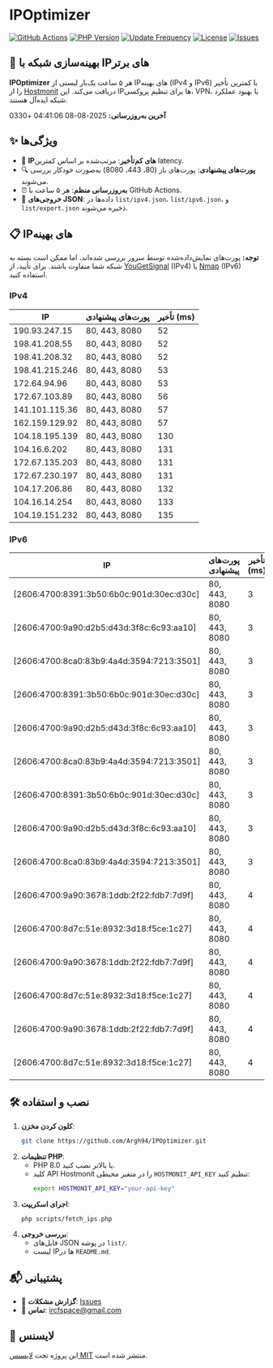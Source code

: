# IPOptimizer

[![GitHub Actions](https://github.com/Argh94/IPOptimizer/workflows/IPOptimizer/badge.svg)](https://github.com/Argh94/IPOptimizer/actions)
[![PHP Version](https://img.shields.io/badge/PHP-8.0-blue)](https://www.php.net)
[![Update Frequency](https://img.shields.io/badge/Updates-Every%205%20Hours-green)](https://github.com/Argh94/IPOptimizer)
[![License](https://img.shields.io/badge/License-MIT-yellow)](https://opensource.org/licenses/MIT)
[![Issues](https://img.shields.io/github/issues/Argh94/IPOptimizer)](https://github.com/Argh94/IPOptimizer/issues)

## 🚀 بهینه‌سازی شبکه با IPهای برتر

**IPOptimizer** هر ۵ ساعت یک‌بار لیستی از IPهای بهینه (IPv4 و IPv6) با کمترین تأخیر را از [Hostmonit](https://hostmonit.com/) دریافت می‌کند. این IPها برای تنظیم پروکسی، VPN، یا بهبود عملکرد شبکه ایده‌آل هستند.

**آخرین به‌روزرسانی:** 2025-08-08 04:41:06 +0330

## ✨ ویژگی‌ها
- 📡 **IPهای کم‌تأخیر**: مرتب‌شده بر اساس کمترین latency.
- 🔍 **پورت‌های پیشنهادی**: پورت‌های باز (80، 443، 8080) به‌صورت خودکار بررسی می‌شوند.
- ⏰ **به‌روزرسانی منظم**: هر ۵ ساعت با GitHub Actions.
- 📄 **خروجی‌های JSON**: داده‌ها در `list/ipv4.json`، `list/ipv6.json`، و `list/export.json` ذخیره می‌شوند.

## 📋 IPهای بهینه

**توجه:** پورت‌های نمایش‌داده‌شده توسط سرور بررسی شده‌اند، اما ممکن است بسته به شبکه شما متفاوت باشند. برای تأیید، از [YouGetSignal](https://www.yougetsignal.com/tools/open-ports/) (IPv4) یا [Nmap](https://nmap.org/) (IPv6) استفاده کنید.

### IPv4
| IP | پورت‌های پیشنهادی | تأخیر (ms) |
|----|-------------------|------------|
| 190.93.247.15 | 80, 443, 8080 | 52 |
| 198.41.208.55 | 80, 443, 8080 | 52 |
| 198.41.208.32 | 80, 443, 8080 | 52 |
| 198.41.215.246 | 80, 443, 8080 | 53 |
| 172.64.94.96 | 80, 443, 8080 | 53 |
| 172.67.103.89 | 80, 443, 8080 | 56 |
| 141.101.115.36 | 80, 443, 8080 | 57 |
| 162.159.129.92 | 80, 443, 8080 | 57 |
| 104.18.195.139 | 80, 443, 8080 | 130 |
| 104.16.6.202 | 80, 443, 8080 | 131 |
| 172.67.135.203 | 80, 443, 8080 | 131 |
| 172.67.230.197 | 80, 443, 8080 | 131 |
| 104.17.206.86 | 80, 443, 8080 | 132 |
| 104.16.14.254 | 80, 443, 8080 | 133 |
| 104.19.151.232 | 80, 443, 8080 | 135 |

### IPv6
| IP | پورت‌های پیشنهادی | تأخیر (ms) |
|----|-------------------|------------|
| [2606:4700:8391:3b50:6b0c:901d:30ec:d30c] | 80, 443, 8080 | 3 |
| [2606:4700:9a90:d2b5:d43d:3f8c:6c93:aa10] | 80, 443, 8080 | 3 |
| [2606:4700:8ca0:83b9:4a4d:3594:7213:3501] | 80, 443, 8080 | 3 |
| [2606:4700:8391:3b50:6b0c:901d:30ec:d30c] | 80, 443, 8080 | 3 |
| [2606:4700:9a90:d2b5:d43d:3f8c:6c93:aa10] | 80, 443, 8080 | 3 |
| [2606:4700:8ca0:83b9:4a4d:3594:7213:3501] | 80, 443, 8080 | 3 |
| [2606:4700:8391:3b50:6b0c:901d:30ec:d30c] | 80, 443, 8080 | 3 |
| [2606:4700:9a90:d2b5:d43d:3f8c:6c93:aa10] | 80, 443, 8080 | 3 |
| [2606:4700:8ca0:83b9:4a4d:3594:7213:3501] | 80, 443, 8080 | 3 |
| [2606:4700:9a90:3678:1ddb:2f22:fdb7:7d9f] | 80, 443, 8080 | 4 |
| [2606:4700:8d7c:51e:8932:3d18:f5ce:1c27] | 80, 443, 8080 | 4 |
| [2606:4700:9a90:3678:1ddb:2f22:fdb7:7d9f] | 80, 443, 8080 | 4 |
| [2606:4700:8d7c:51e:8932:3d18:f5ce:1c27] | 80, 443, 8080 | 4 |
| [2606:4700:9a90:3678:1ddb:2f22:fdb7:7d9f] | 80, 443, 8080 | 4 |
| [2606:4700:8d7c:51e:8932:3d18:f5ce:1c27] | 80, 443, 8080 | 4 |

## 🛠️ نصب و استفاده
1. **کلون کردن مخزن**:
   ```bash
   git clone https://github.com/Argh94/IPOptimizer.git
   ```
2. **تنظیمات PHP**:
   - PHP 8.0 یا بالاتر نصب کنید.
   - کلید API Hostmonit را در متغیر محیطی `HOSTMONIT_API_KEY` تنظیم کنید:
     ```bash
     export HOSTMONIT_API_KEY="your-api-key"
     ```
3. **اجرای اسکریپت**:
   ```bash
   php scripts/fetch_ips.php
   ```
4. **بررسی خروجی**:
   - فایل‌های JSON در پوشه `list/`.
   - لیست IPها در `README.md`.

## 📬 پشتیبانی
- 🐛 **گزارش مشکلات**: [Issues](https://github.com/Argh94/IPOptimizer/issues)
- 📧 **تماس**: [ircfspace@gmail.com](mailto:ircfspace@gmail.com)

## 📄 لایسنس
این پروژه تحت [لایسنس MIT](https://github.com/Argh94/HandWave/blob/main/LICENCE) منتشر شده است.

